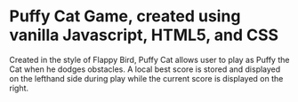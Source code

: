 # Puffy Cat Game, created using vanilla Javascript, HTML5, and CSS

Created in the style of Flappy Bird, Puffy Cat allows user to play as Puffy the Cat when he dodges obstacles. A local best score is stored and displayed on the lefthand side during play while the current score is displayed on the right.